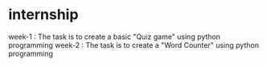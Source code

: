 # internship
week-1 :
The task is to create a basic "Quiz game" using python programming
week-2 :
The task is to create a "Word Counter" using python programming
